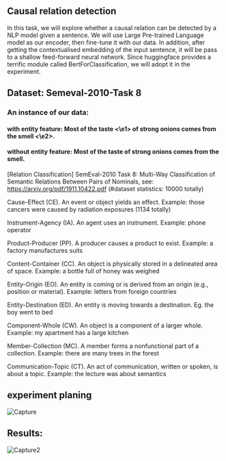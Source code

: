 ## Causal relation detection

In this task, we will explore whether a causal relation can be detected by a NLP model given a sentence. We will use Large Pre-trained Language model as our encoder, then fine-tune it with our data. In addition, after getting the contextualised embedding of the input sentence, it will be pass to a shallow feed-forward neural network. Since huggingface provides a terrific module called BertForClassification, we will adopt it in the experiment.

## Dataset: Semeval-2010-Task 8

### An instance of our data:
#### with entity feature: Most of the <e1> taste <\e1> of strong onions comes from the <e2> smell <\e2>.
#### without entity feature: Most of the taste of strong onions comes from the smell.

[Relation Classification] SemEval-2010 Task 8: Multi-Way Classification of Semantic Relations Between Pairs of Nominals, see: https://arxiv.org/pdf/1911.10422.pdf (#dataset statistics: 10000 totally)

Cause-Effect (CE). An event or object yields an  effect. Example: those cancers were caused  by radiation exposures  (1134 totally)

Instrument-Agency (IA). An agent uses an instrument. Example: phone operator  

Product-Producer (PP). A producer causes a product to exist. Example: a factory manufactures suits  

Content-Container (CC). An object is physically stored in a delineated area of space. Example: a bottle full of honey was weighed 

 Entity-Origin (EO). An entity is coming or is derived from an origin (e.g., position or material). Example: letters from foreign countries  

Entity-Destination (ED). An entity is moving towards a destination. Eg. the boy went to bed 

 Component-Whole (CW). An object is a component of a larger whole. Example: my apartment has a large kitchen 

 Member-Collection (MC). A member forms a  nonfunctional part of a collection. Example:  there are many trees in the forest  

Communication-Topic (CT). An act of communication, written or spoken, is about a topic.  Example: the lecture was about semantics


## experiment planing
![Capture](https://user-images.githubusercontent.com/79228128/144997909-024d9c8c-f702-49cb-a203-6caf4eec002d.PNG)


## Results:
![Capture2](https://user-images.githubusercontent.com/79228128/144900251-33841eb0-60b3-4b2a-926d-835ab09b965b.PNG)
